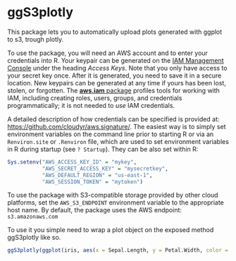 # ggS3plotly

This package lets you to automatically upload plots generated with ggplot to s3, trough plotly.

To use the package, you will need an AWS account and to enter your credentials into R. Your keypair can be generated on the [IAM Management Console](https://aws.amazon.com/) under the heading *Access Keys*. Note that you only have access to your secret key once. After it is generated, you need to save it in a secure location. New keypairs can be generated at any time if yours has been lost, stolen, or forgotten. The [**aws.iam** package](https://github.com/cloudyr/aws.iam) profiles tools for working with IAM, including creating roles, users, groups, and credentials programmatically; it is not needed to *use* IAM credentials.

A detailed description of how credentials can be specified is provided at: https://github.com/cloudyr/aws.signature/. The easiest way is to simply set environment variables on the command line prior to starting R or via an `Renviron.site` or `.Renviron` file, which are used to set environment variables in R during startup (see `? Startup`). They can be also set within R:

```R
Sys.setenv("AWS_ACCESS_KEY_ID" = "mykey",
           "AWS_SECRET_ACCESS_KEY" = "mysecretkey",
           "AWS_DEFAULT_REGION" = "us-east-1",
           "AWS_SESSION_TOKEN" = "mytoken")
```

To use the package with S3-compatible storage provided by other cloud platforms, set the `AWS_S3_ENDPOINT` environment variable to the appropriate host name. By default, the package uses the AWS endpoint: `s3.amazonaws.com`

To use it you simple need to wrap a plot object on the exposed method ggS3plotly like so.

```R
ggS3plotly(ggplot(iris, aes(x = Sepal.Length, y = Petal.Width, color = Species)) + geom_point())
```